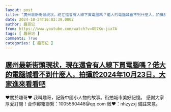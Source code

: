 ```yaml
---
layout: post
title: "廣州最新街頭現狀，現在還會有人線下買電腦嗎？偌大的電腦城看不到什麼人，拍攝於2024年10月23日，大家進來看看吧"
date: 2024-10-24T16:02:39.000Z
author: 趣哥记
from: https://www.youtube.com/watch?v=OE7Ku-jix7A
tags: [ 趣哥记 ]
comments: True
categories: [ 趣哥记 ]
---
```

<!--1729785759000-->
[廣州最新街頭現狀，現在還會有人線下買電腦嗎？偌大的電腦城看不到什麼人，拍攝於2024年10月23日，大家進來看看吧](https://www.youtube.com/watch?v=OE7Ku-jix7A)
------

<div>
♥關於趣哥♥  我叫趣哥，記錄中國小人物的故事。街拍城市美好記憶。  感謝大家厚愛訂閱！合作郵箱聯繫：1005560448@qq.com 微❤：nhzyzxj 備註來意。
</div>
